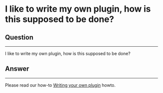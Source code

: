 # I like to write my own plugin, how is this supposed to be done?

## Question

* * * * *

I like to write my own plugin, how is this supposed to be done?

## Answer

* * * * *

Please read our how-to [Writing your own plugin](https://kb.op5.com/display/HOWTOs/How+to+write+your+own+plugin+to+op5+Monitor+or+Nagios) howto.
